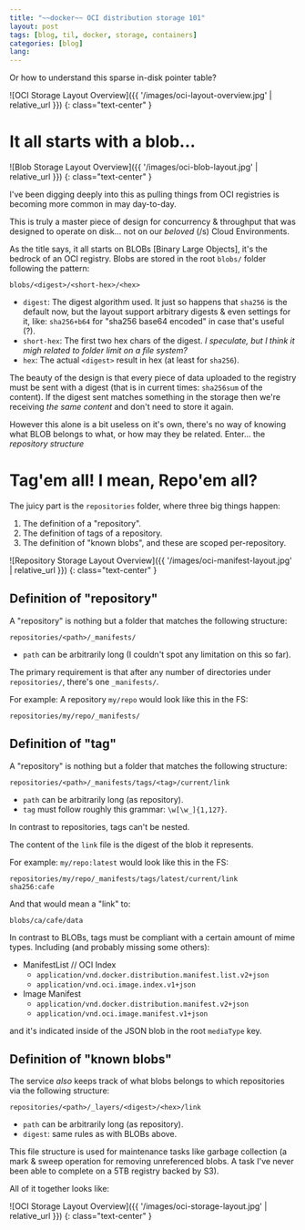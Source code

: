 ```yaml
---
title: "~~docker~~ OCI distribution storage 101"
layout: post
tags: [blog, til, docker, storage, containers]
categories: [blog]
lang: 
---
```


Or how to understand this sparse in-disk pointer table?

![OCI Storage Layout Overview]({{ '/images/oci-layout-overview.jpg' | relative_url }})
{: class="text-center" }

<!-- more -->

# It all starts with a blob...

![Blob Storage Layout Overview]({{ '/images/oci-blob-layout.jpg' | relative_url }})
{: class="text-center" }

I've been digging deeply into this as pulling things from OCI registries is becoming more common in may day-to-day.

This is truly a master piece of design for concurrency & throughput that was designed to operate on disk... not on our _beloved_ (/s) Cloud Environments.

As the title says, it all starts on BLOBs [Binary Large Objects], it's the bedrock of an OCI registry. Blobs are stored in the root `blobs/` folder following the pattern:

```
blobs/<digest>/<short-hex>/<hex>
```

* `digest`: The digest algorithm used. It just so happens that `sha256` is the default now, but the layout support arbitrary digests & even settings for it, like: `sha256+b64` for "sha256 base64 encoded" in case that's useful (?).
* `short-hex`: The first two hex chars of the digest. _I speculate, but I think it migh related to folder limit on a file system?_
* `hex`: The actual `<digest>` result in hex (at least for `sha256`).

The beauty of the design is that every piece of data uploaded to the registry must be sent with a digest (that is in current times: `sha256sum` of the content). If the digest sent matches something in the storage then we're receiving _the same content_ and don't need to store it again.

However this alone is a bit useless on it's own, there's no way of knowing what BLOB belongs to what, or how may they be related. Enter... the _repository structure_

# Tag'em all! I mean, Repo'em all?

The juicy part is the `repositories` folder, where three big things happen:

1. The definition of a "repository".
2. The definition of tags of a repository.
3. The definition of "known blobs", and these are scoped per-repository.

![Repository Storage Layout Overview]({{ '/images/oci-manifest-layout.jpg' | relative_url }})
{: class="text-center" }

## Definition of "repository"

A "repository" is nothing but a folder that matches the following structure:

```
repositories/<path>/_manifests/
```

* `path` can be arbitrarily long (I couldn't spot any limitation on this so far).

The primary requirement is that after any number of directories under `repositories/`, there's one `_manifests/`.

For example: A repository `my/repo` would look like this in the FS:

```
repositories/my/repo/_manifests/
```

## Definition of "tag"

A "repository" is nothing but a folder that matches the following structure:

```
repositories/<path>/_manifests/tags/<tag>/current/link
```

* `path` can be arbitrarily long (as repository).
* `tag` must follow  roughly this grammar: `\w[\w_]{1,127}`.

In contrast to repositories, tags can't be nested.

The content of the `link` file is the digest of the blob it represents.

For example: `my/repo:latest` would look like this in the FS:

```
repositories/my/repo/_manifests/tags/latest/current/link
sha256:cafe
```

And that would mean a "link" to:

```
blobs/ca/cafe/data
```


In contrast to BLOBs, tags must be compliant with a certain amount of mime types. Including (and probably missing some others):

- ManifestList // OCI Index
  + `application/vnd.docker.distribution.manifest.list.v2+json`
  + `application/vnd.oci.image.index.v1+json`
- Image Manifest
  + `application/vnd.docker.distribution.manifest.v2+json`
  + `application/vnd.oci.image.manifest.v1+json`

and it's indicated inside of the JSON blob in the root `mediaType` key.

## Definition of "known blobs"

The service _also_ keeps track of what blobs belongs to which repositories via the following structure:

```
repositories/<path>/_layers/<digest>/<hex>/link
```

* `path` can be arbitrarily long (as repository).
* `digest`: same rules as with BLOBs above.

This file structure is used for maintenance tasks like garbage collection (a mark & sweep operation for removing unreferenced blobs. A task I've never been able to complete on a 5TB registry backed by S3).


All of it together looks like:

![OCI Storage Layout Overview]({{ '/images/oci-storage-layout.jpg' | relative_url }})
{: class="text-center" }
